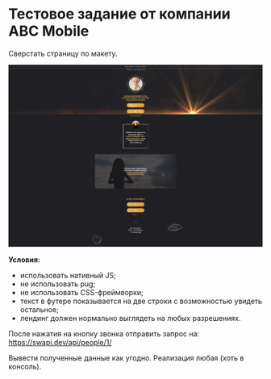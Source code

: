 # Тестовое задание от компании ABC Mobile

Сверстать страницу по макету.

![Logo](./img/page-full.png)

**Условия:**
- использовать нативный JS;
- не использовать pug;
- не использовать CSS-фреймворки;
- текст в футере показывается на две строки с возможностью увидеть остальное;
- лендинг должен нормально выглядеть на любых разрешениях.

После нажатия на кнопку звонка отправить запрос на:
https://swapi.dev/api/people/1/

Вывести полученные данные как угодно. Реализация любая (хоть в консоль).